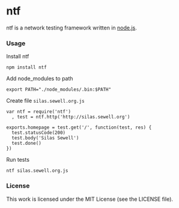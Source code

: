 ntf
===

ntf is a network testing framework written in [node.js](http://nodejs.org/).

### Usage

Install ntf

    npm install ntf

Add node\_modules to path

    export PATH="./node_modules/.bin:$PATH"

Create file `silas.sewell.org.js`

    var ntf = require('ntf')
      , test = ntf.http('http://silas.sewell.org')

    exports.homepage = test.get('/', function(test, res) {
      test.statusCode(200)
      test.body('Silas Sewell')
      test.done()
    })

Run tests

    ntf silas.sewell.org.js

### License

This work is licensed under the MIT License (see the LICENSE file).
